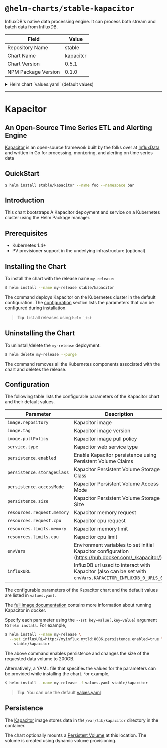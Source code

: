 # `@helm-charts/stable-kapacitor`

InfluxDB's native data processing engine. It can process both stream and batch data from InfluxDB.

| Field               | Value     |
| ------------------- | --------- |
| Repository Name     | stable    |
| Chart Name          | kapacitor |
| Chart Version       | 0.5.1     |
| NPM Package Version | 0.1.0     |

<details>

<summary>Helm chart `values.yaml` (default values)</summary>

```yaml
## influxdb image version
## ref: https://hub.docker.com/r/library/influxdb/tags/
##
image:
  repository: 'kapacitor'
  tag: '1.4-alpine'
  pullPolicy: 'IfNotPresent'

## Specify a service type, defaults to NodePort
## ref: http://kubernetes.io/docs/user-guide/services/
##
service:
  type: ClusterIP

## Persist data to a persistent volume
## ref: http://kubernetes.io/docs/user-guide/persistent-volumes/
##
persistence:
  enabled: false
  ## kapacitor data Persistent Volume Storage Class
  ## If defined, storageClassName: <storageClass>
  ## If set to "-", storageClassName: "", which disables dynamic provisioning
  ## If undefined (the default) or set to null, no storageClassName spec is
  ##   set, choosing the default provisioner.  (gp2 on AWS, standard on
  ##   GKE, AWS & OpenStack)
  ##
  # storageClass: "-"
  accessMode: ReadWriteOnce
  size: 8Gi

## Configure resource requests and limits
## ref: http://kubernetes.io/docs/user-guide/compute-resources/
##
resources:
  requests:
    memory: 256Mi
    cpu: 0.1
  limits:
    memory: 2Gi
    cpu: 2
## Set the environment variables for kapacitor (or anything else you want to use)
## ref: https://hub.docker.com/_/kapacitor/
##
# Examples below
#
# envVars:
#   KAPACITOR_SLACK_ENABLED: true
#   KAPACITOR_SLACK_URL: "http://slack.com/xxxxx/xxxxx/xxxx/xxxxxxx"
#
# or, at your terminal, with
#
# helm install --name kapacitor-rls --set influxURL=http://influxurl.com,envVars.KAPACITOR_SLACK_ENABLED=true,envVars.KAPACITOR_SLACK_URL="http://slack.com/xxxxx/xxxxx/xxxx/xxxxxxx" stable/kapacitor

## Set the URL of InfluxDB instance to create subscription on
## ref: https://docs.influxdata.com/kapacitor/v1.1/introduction/getting_started/
##
# influxURL: http://influxdb-influxdb.tick:8086
```

</details>

---

# Kapacitor

## An Open-Source Time Series ETL and Alerting Engine

[Kapacitor](https://github.com/influxdata/kapacitor) is an open-source framework built by the folks over at [InfluxData](https://influxdata.com) and written in Go for processing, monitoring, and alerting on time series data

## QuickStart

```bash
$ helm install stable/kapacitor --name foo --namespace bar
```

## Introduction

This chart bootstraps A Kapacitor deployment and service on a Kubernetes cluster using the Helm Package manager.

## Prerequisites

- Kubernetes 1.4+
- PV provisioner support in the underlying infrastructure (optional)

## Installing the Chart

To install the chart with the release name `my-release`:

```bash
$ helm install --name my-release stable/kapacitor
```

The command deploys Kapacitor on the Kubernetes cluster in the default configuration. The [configuration](#configuration) section lists the parameters that can be configured during installation.

> **Tip**: List all releases using `helm list`

## Uninstalling the Chart

To uninstall/delete the `my-release` deployment:

```bash
$ helm delete my-release --purge
```

The command removes all the Kubernetes components associated with the chart and deletes the release.

## Configuration

The following table lists the configurable parameters of the Kapacitor chart and their default values.

| Parameter                  | Description                                                                                               | Default                              |
| -------------------------- | --------------------------------------------------------------------------------------------------------- | ------------------------------------ |
| `image.repository`         | Kapacitor image                                                                                           | `kapacitor`                          |
| `image.tag`                | Kapacitor image version                                                                                   | `1.2`                                |
| `image.pullPolicy`         | Kapacitor image pull policy                                                                               | `IfNotPresent`                       |
| `service.type`             | Kapacitor web service type                                                                                | `ClusterIP`                          |
| `persistence.enabled`      | Enable Kapacitor persistence using Persistent Volume Claims                                               | `false`                              |
| `persistence.storageClass` | Kapacitor Persistent Volume Storage Class                                                                 | `default`                            |
| `persistence.accessMode`   | Kapacitor Persistent Volume Access Mode                                                                   | `ReadWriteOnce`                      |
| `persistence.size`         | Kapacitor Persistent Volume Storage Size                                                                  | `8Gi`                                |
| `resources.request.memory` | Kapacitor memory request                                                                                  | `256Mi`                              |
| `resources.request.cpu`    | Kapacitor cpu request                                                                                     | `0.1`                                |
| `resources.limits.memory`  | Kapacitor memory limit                                                                                    | `2Gi`                                |
| `resources.limits.cpu`     | Kapacitor cpu limit                                                                                       | `2`                                  |
| `envVars`                  | Environment variables to set initial Kapacitor configuration (https://hub.docker.com/_/kapacitor/)        | `{}`                                 |
| `influxURL`                | InfluxDB url used to interact with Kapacitor (also can be set with `envVars.KAPACITOR_INFLUXDB_0_URLS_0`) | `http://influxdb-influxdb.tick:8086` |

The configurable parameters of the Kapacitor chart and the default values are listed in `values.yaml`.

The [full image documentation](https://hub.docker.com/_/kapacitor/) contains more information about running Kapacitor in docker.

Specify each parameter using the `--set key=value[,key=value]` argument to `helm install`. For example,

```bash
$ helm install --name my-release \
  --set influxURL=http://myinflux.mytld:8086,persistence.enabled=true \
    stable/kapacitor
```

The above command enables persistence and changes the size of the requested data volume to 200GB.

Alternatively, a YAML file that specifies the values for the parameters can be provided while installing the chart. For example,

```bash
$ helm install --name my-release -f values.yaml stable/kapacitor
```

> **Tip**: You can use the default [values.yaml](values.yaml)

## Persistence

The [Kapacitor](https://hub.docker.com/_/kapacitor/) image stores data in the `/var/lib/kapacitor` directory in the container.

The chart optionally mounts a [Persistent Volume](http://kubernetes.io/docs/user-guide/persistent-volumes/) at this location. The volume is created using dynamic volume provisioning.
